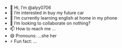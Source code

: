 - 👋 Hi, I’m @alyy0706
- 👀 I’m interested in buy my future car
- 🌱 I’m currently learning english at home in my phone
- 💞️ I’m looking to collaborate on nothing?
- 📫 How to reach me ...
- 😄 Pronouns: ...she her 
- ⚡ Fun fact: ...

<!---
alyy0706/alyy0706 is a ✨ special ✨ repository because its `README.md` (this file) appears on your GitHub profile.
You can click the Preview link to take a look at your changes.
--->
